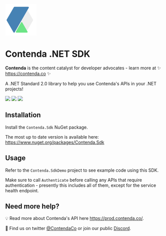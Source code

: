![Contenda Logo](/assets/logo_white.png)

# Contenda .NET SDK

**Contenda** is the content catalyst for developer advocates - learn more at ✨ https://contenda.co ✨

A .NET Standard 2.0 library to help you use Contenda's APIs in your .NET projects!

![](https://img.shields.io/badge/platform-any-green.svg?longCache=true&style=flat-square) ![](https://img.shields.io/badge/nuget-yes-green.svg?longCache=true&style=flat-square) ![](https://img.shields.io/badge/license-MIT-blue.svg?longCache=true&style=flat-square)

## Installation

Install the `Contenda.Sdk` NuGet package.

The most up to date version is available here: https://www.nuget.org/packages/Contenda.Sdk

## Usage

Refer to the `Contenda.SdkDemo` project to see example code using this SDK.

Make sure to call `Authenticate` before calling any APIs that require authentication - presently this includes all of them, except for the service health endpoint.

## Need more help?

💡 Read more about Contenda's API here https://prod.contenda.co/.

💬 Find us on twitter [@ContendaCo](https://twitter.com/ContendaCo) or join our public [Discord](https://discord.gg/bYda4pQz2v).